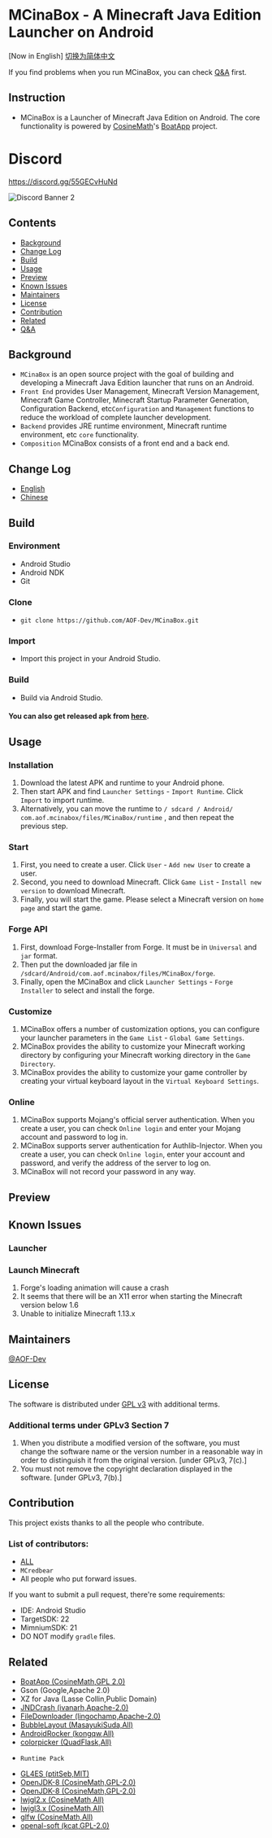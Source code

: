 # MCinaBox - A Minecraft Java Edition Launcher on Android
[Now in English] [切换为简体中文](./README_zh-cn.md)</br>


If you find problems when you run MCinaBox, you can check [Q&A](./Q&A.md) first.  

## Instruction
- MCinaBox is a Launcher of Minecraft Java Edition on Android. The core functionality is powered by [CosineMath](Https://github.com/CosineMath)'s [BoatApp](https://github.com/AOF-Dev/BoatApp) project.
# Discord
https://discord.gg/55GECvHuNd  

![Discord Banner 2](https://discord.com/api/guilds/808182854718062623/widget.png?style=banner2)
## Contents
- [Background](#Background)
- [Change Log](#Change-Log)
- [Build](#Build)
- [Usage](#Usage)
- [Preview](#Preview)
- [Known Issues](#Known-Issues)
- [Maintainers](#Maintainers)
- [License](#License)
- [Contribution](#Contribution)
- [Related](#Related)
- [Q&A](./Q&A.md)

## Background
- `MCinaBox` is an open source project with the goal of building and developing a Minecraft Java Edition launcher that runs on an Android.
- `Front End` provides User Management, Minecraft Version Management, Minecraft Game Controller, Minecraft Startup Parameter Generation, Configuration Backend, etc`Configuration` and `Management` functions to reduce the workload of complete launcher development.
- `Backend` provides JRE runtime environment, Minecraft runtime environment, etc `core` functionality.
- `Composition` MCinaBox consists of a front end and a back end.

## Change Log
- [English](./CHANGELOG.md)
- [Chinese](./CHANGELOG_zh-cn.md)

## Build

### Environment
- Android Studio
- Android NDK
- Git

### Clone
- ```git clone https://github.com/AOF-Dev/MCinaBox.git ```

### Import
- Import this project in your Android Studio.

### Build
- Build via Android Studio.

#### You can also get released apk from [here](https://github.com/AOF-Dev/MCinaBox/releases).

## Usage

### Installation
1. Download the latest APK and runtime to your Android phone.
2. Then start APK and find `Launcher Settings` - `Import Runtime`. Click `Import` to import runtime.
3. Alternatively, you can move the runtime to `/ sdcard / Android/ com.aof.mcinabox/files/MCinaBox/runtime` , and then repeat the previous step.

### Start
1. First, you need to create a user. Click `User` - `Add new User` to create a user.
2. Second, you need to download Minecraft. Click `Game List` - `Install new version` to download Minecraft.
3. Finally, you will start the game. Please select a Minecraft version on `home page` and start the game.

### Forge API
1. First, download Forge-Installer from Forge. It must be in `Universal` and `jar` format.
2. Then put the downloaded jar file in `/sdcard/Android/com.aof.mcinabox/files/MCinaBox/forge`.
3. Finally, open the MCinaBox and click `Launcher Settings` - `Forge Installer` to select and install the forge.

### Customize
1. MCinaBox offers a number of customization options, you can configure your launcher parameters in the `Game List` - `Global Game Settings`.
2. MCinaBox provides the ability to customize your Minecraft working directory by configuring your Minecraft working directory in the `Game Directory`.
3. MCinaBox provides the ability to customize your game controller by creating your virtual keyboard layout in the `Virtual Keyboard Settings`.

### Online
1. MCinaBox supports Mojang's official server authentication. When you create a user, you can check `Online login` and enter your Mojang account and password to log in.
2. MCinaBox supports server authentication for Authlib-Injector. When you create a user, you can check `Online login`, enter your account and password, and verify the address of the server to log on.
3. MCinaBox will not record your password in any way.

## Preview

## Known Issues

### Launcher

### Launch Minecraft
1. Forge's loading animation will cause a crash
2. It seems that there will be an X11 error when starting the Minecraft version below 1.6
3. Unable to initialize Minecraft 1.13.x

## Maintainers
[@AOF-Dev](https://github.com/AOF-Dev)

## License
The software is distributed under [GPL v3](https://www.gnu.org/licenses/gpl-3.0.html) with additional terms.
### Additional terms under GPLv3 Section 7
1. When you distribute a modified version of the software, you must change the software name or the version number in a reasonable way in order to distinguish it from the original version. [under GPLv3, 7(c).]
2. You must not remove the copyright declaration displayed in the software. [under GPLv3, 7(b).]

## Contribution
This project exists thanks to all the people who contribute.

### List of contributors:
- [ALL](https://github.com/longjunyu2/MCinaBox/graphs/contributors)
- `MCredbear`
- All people who put forward issues.


If you want to submit a pull request, there're some requirements:
* IDE: Android Studio
* TargetSDK: 22
* MimniumSDK: 21
* DO NOT modify `gradle` files.

## Related
* [BoatApp (CosineMath,GPL 2.0)](https://github.com/AOF-Dev/BoatApp)
* Gson (Google,Apache 2.0)
* XZ for Java (Lasse Collin,Public Domain)
* [JNDCrash (ivanarh,Apache-2.0)](https://github.com/ivanarh/jndcrash)
* [FileDownloader (lingochamp,Apache-2.0)](https://github.com/lingochamp/FileDownloader)
* [BubbleLayout (MasayukiSuda,All)](https://github.com/MasayukiSuda/BubbleLayout)
* [AndroidRocker (kongqw,All)](https://github.com/kongqw/AndroidRocker)
* [colorpicker (QuadFlask,All)](https://github.com/QuadFlask/colorpicker)
- `Runtime Pack`
* [GL4ES (ptitSeb,MIT)](https://github.com/ptitSeb/gl4es)
* [OpenJDK-8 (CosineMath,GPL-2.0)](https://github.com/CosineMath/openjdk-jdk8u-aarch32-android)
* [OpenJDK-8 (CosineMath,GPL-2.0)](https://github.com/AOF-Dev/openjdk-aarch64-jdk8u-androidport)
* [lwjgl2.x (CosineMath,All)](https://github.com/CosineMath/lwjgl-boat)
* [lwjgl3.x (CosineMath,All)](https://github.com/CosineMath/lwjgl3-boat)
* [glfw (CosineMath,All)](https://github.com/CosineMath/glfw-boat)
* [openal-soft (kcat,GPL-2.0)](https://github.com/kcat/openal-soft)

